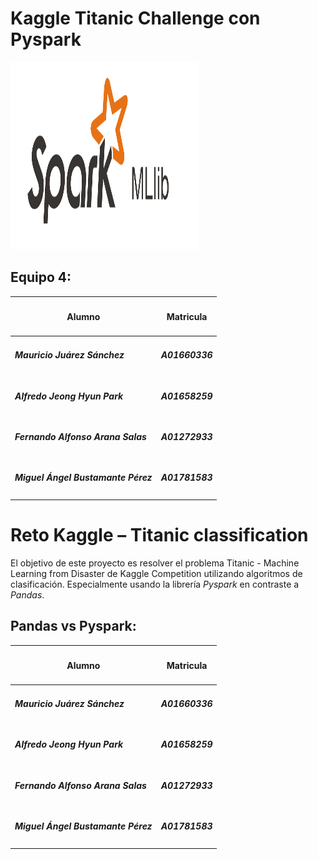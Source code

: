 # Kaggle Titanic Challenge con Pyspark

<img src="./assets/apache-spark.png" height=300 width=300 alt="spark-logo">

## **Equipo 4**:

| <h4>Alumno</h4>                        | <h4>Matricula</h4> |
| -------------------------------------- | ------------------ |
| <h5>Mauricio Juárez Sánchez</h5>       | <h5>A01660336</h5> |
| <h5>Alfredo Jeong Hyun Park</h5>       | <h5>A01658259</h5> |
| <h5>Fernando Alfonso Arana Salas</h5>  | <h5>A01272933</h5> |
| <h5>Miguel Ángel Bustamante Pérez</h5> | <h5>A01781583</h5> |

# Reto Kaggle – Titanic classification

El objetivo de este proyecto es resolver el problema Titanic - Machine Learning from Disaster de Kaggle Competition utilizando algoritmos de clasificación. Especialmente usando la librería _Pyspark_ en contraste a _Pandas_.

## Pandas vs Pyspark:

| <h4>Alumno</h4>                        | <h4>Matricula</h4> |
| -------------------------------------- | ------------------ |
| <h5>Mauricio Juárez Sánchez</h5>       | <h5>A01660336</h5> |
| <h5>Alfredo Jeong Hyun Park</h5>       | <h5>A01658259</h5> |
| <h5>Fernando Alfonso Arana Salas</h5>  | <h5>A01272933</h5> |
| <h5>Miguel Ángel Bustamante Pérez</h5> | <h5>A01781583</h5> |
